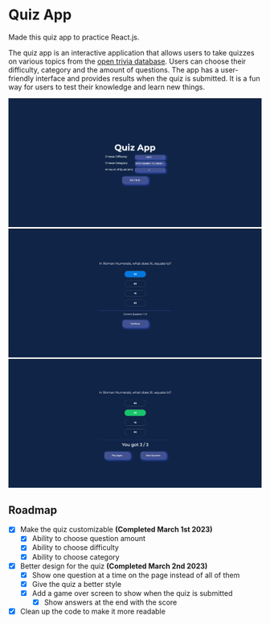 # Quiz App

Made this quiz app to practice React.js.

The quiz app is an interactive application that allows users to take quizzes on various topics from the [open trivia database](https://opentdb.com/api_config.php). Users can choose their difficulty, category and the amount of questions. The app has a user-friendly interface and provides results when the quiz is submitted. It is a fun way for users to test their knowledge and learn new things.

![Home Page](/public/images/homepage.png "Home Page")
![Question](/public/images/question.png "Question")
![Game Over Page](/public/images/gameOver.png "Game Over Page")

## Roadmap

-   [x] Make the quiz customizable **(Completed March 1st 2023)**
    -   [x] Ability to choose question amount
    -   [x] Ability to choose difficulty
    -   [x] Ability to choose category
-   [x] Better design for the quiz **(Completed March 2nd 2023)**
    -   [x] Show one question at a time on the page instead of all of them
    -   [x] Give the quiz a better style
    -   [x] Add a game over screen to show when the quiz is submitted
        -   [x] Show answers at the end with the score
-   [x] Clean up the code to make it more readable

